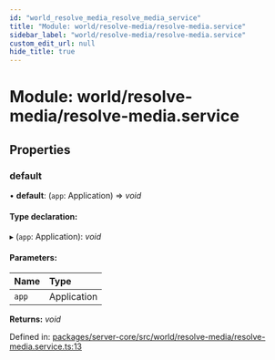 ```yaml
---
id: "world_resolve_media_resolve_media_service"
title: "Module: world/resolve-media/resolve-media.service"
sidebar_label: "world/resolve-media/resolve-media.service"
custom_edit_url: null
hide_title: true
---
```


# Module: world/resolve-media/resolve-media.service

## Properties

### default

• **default**: (`app`: Application) => *void*

#### Type declaration:

▸ (`app`: Application): *void*

#### Parameters:

Name | Type |
:------ | :------ |
`app` | Application |

**Returns:** *void*

Defined in: [packages/server-core/src/world/resolve-media/resolve-media.service.ts:13](https://github.com/xr3ngine/xr3ngine/blob/77d12cea0/packages/server-core/src/world/resolve-media/resolve-media.service.ts#L13)
